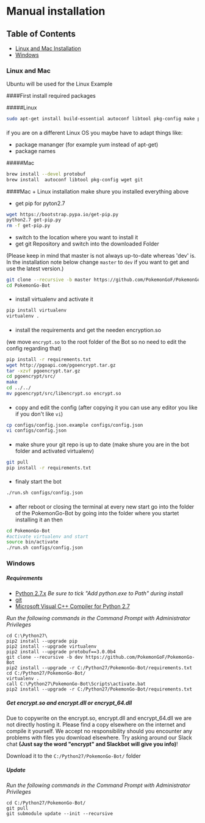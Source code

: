 # Manual installation

## Table of Contents
- [Linux and Mac Installation](#linux-and-mac)
- [Windows](#windows)

### Linux and Mac
Ubuntu will be used for the Linux Example

####First install required packages

#####Linux
```bash
sudo apt-get install build-essential autoconf libtool pkg-config make python2.7-dev wget git
```
####
if you are on a different Linux OS you maybe have to adapt things like:

- package mananger (for example yum instead of apt-get)
- package names

#####Mac
```bash
brew install --devel protobuf
brew install  autoconf libtool pkg-config wget git
```
####Mac + Linux installation
make shure you installed everything above

- get pip for pyton2.7
```bash
wget https://bootstrap.pypa.io/get-pip.py
python2.7 get-pip.py
rm -f get-pip.py
```

- switch to the location where you want to install it
- get git Repository and switch into the downloaded Folder

(Please keep in mind that master is not always up-to-date whereas 'dev' is. In the installation note below change `master` to `dev` if you want to get and use the latest version.)
```bash
git clone --recursive -b master https://github.com/PokemonGoF/PokemonGo-Bot  
cd PokemonGo-Bot
```
####
- install virtualenv and activate it
```bash
pip install virtualenv
virtualenv .
```
####
- install the requirements and get the needen encryption.so

(we move `encrypt.so` to the root folder of the Bot so no need to edit the config regarding that)
```bash
pip install -r requirements.txt
wget http://pgoapi.com/pgoencrypt.tar.gz
tar -xzvf pgoencrypt.tar.gz
cd pgoencrypt/src/
make
cd ../../
mv pgoencrypt/src/libencrypt.so encrypt.so
```
####
- copy and edit the config
(after copying it you can use any editor you like if you don't like `vi`) 
```bash
cp configs/config.json.example configs/config.json
vi configs/config.json
```
####
- make shure your git repo is up to date
(make shure you are in the bot folder and activated virtualenv)
```bash
git pull
pip install -r requirements.txt
```
####
- finaly start the bot
```bash
./run.sh configs/config.json
```
####
- after reboot or closing the terminal at every new start go into the folder of the PokemonGo-Bot by going into the folder where you startet installing it an then
```bash
cd PokemonGo-Bot
#activate virtualenv and start
source bin/activate
./run.sh configs/config.json
```


### Windows

##### Requirements

- [Python 2.7.x](http://docs.python-guide.org/en/latest/starting/installation/) *Be sure to tick "Add python.exe to Path" during install*
- [git](https://git-scm.com/book/en/v2/Getting-Started-Installing-Git)
- [Microsoft Visual C++ Compiler for Python 2.7](http://www.microsoft.com/en-us/download/details.aspx?id=44266)


*Run the following commands in the Command Prompt with Administrator Privileges*

```
cd C:\Python27\
pip2 install --upgrade pip
pip2 install --upgrade virtualenv
pip2 install --upgrade protobuf==3.0.0b4
git clone --recursive -b dev https://github.com/PokemonGoF/PokemonGo-Bot
pip2 install --upgrade -r C:/Python27/PokemonGo-Bot/requirements.txt
cd C:/Python27/PokemonGo-Bot/
virtualenv .
call C:\Python27\PokemonGo-Bot\Scripts\activate.bat
pip2 install --upgrade -r C:/Python27/PokemonGo-Bot/requirements.txt
```

##### Get encrypt.so and encrypt.dll or encrypt_64.dll
Due to copywrite on the encrypt.so, encrypt.dll and encrypt_64.dll we are not directly hosting it. Please find a copy elsewhere on the internet and compile it yourself. We accept no responsibility should you encounter any problems with files you download elsewhere.
Try asking around our Slack chat **(Just say the word "encrypt" and Slackbot will give you info)**!

Download it to the `C:/Python27/PokemonGo-Bot/` folder

##### Update

*Run the following commands in the Command Prompt with Administrator Privileges*

```
cd C:/Python27/PokemonGo-Bot/
git pull
git submodule update --init --recursive
```
